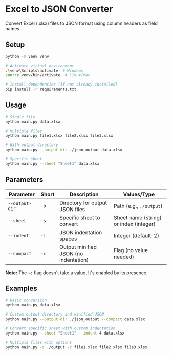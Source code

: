 # Excel to JSON Converter

Convert Excel (.xlsx) files to JSON format using column headers as field names.

## Setup

```bash
python -m venv venv

# Activate virtual environment
.\venv\Scripts\activate  # Windows
source venv/bin/activate  # Linux/Mac

# Install dependencies (if not already installed)
pip install -r requirements.txt
```

## Usage

```bash
# Single file
python main.py data.xlsx

# Multiple files
python main.py file1.xlsx file2.xlsx file3.xlsx

# With output directory
python main.py --output-dir ./json_output data.xlsx

# Specific sheet
python main.py --sheet "Sheet1" data.xlsx
```

## Parameters

| Parameter | Short | Description | Values/Type |
|-----------|-------|-------------|-------------|
| `--output-dir` | `-o` | Directory for output JSON files | Path (e.g., `./output`) |
| `--sheet` | `-s` | Specific sheet to convert | Sheet name (string) or index (integer) |
| `--indent` | `-i` | JSON indentation spaces | Integer (default: 2) |
| `--compact` | `-c` | Output minified JSON (no indentation) | Flag (no value needed) |

**Note:** The `-c` flag doesn't take a value. It's enabled by its presence.

## Examples

```bash
# Basic conversion
python main.py data.xlsx

# Custom output directory and minified JSON
python main.py --output-dir ./json_output --compact data.xlsx

# Convert specific sheet with custom indentation
python main.py --sheet "Sheet1" --indent 4 data.xlsx

# Multiple files with options
python main.py -o ./output -c file1.xlsx file2.xlsx file3.xlsx
```